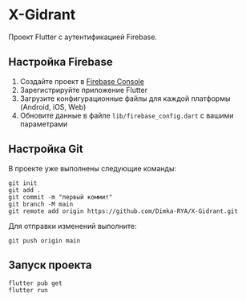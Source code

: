 # X-Gidrant

Проект Flutter с аутентификацией Firebase.

## Настройка Firebase

1. Создайте проект в [Firebase Console](https://console.firebase.google.com/)
2. Зарегистрируйте приложение Flutter
3. Загрузите конфигурационные файлы для каждой платформы (Android, iOS, Web)
4. Обновите данные в файле `lib/firebase_config.dart` с вашими параметрами

## Настройка Git

В проекте уже выполнены следующие команды:

```
git init
git add .
git commit -m "первый коммит"
git branch -M main
git remote add origin https://github.com/Dimka-RYA/X-Gidrant.git
```

Для отправки изменений выполните:

```
git push origin main
```

## Запуск проекта

```
flutter pub get
flutter run
```

